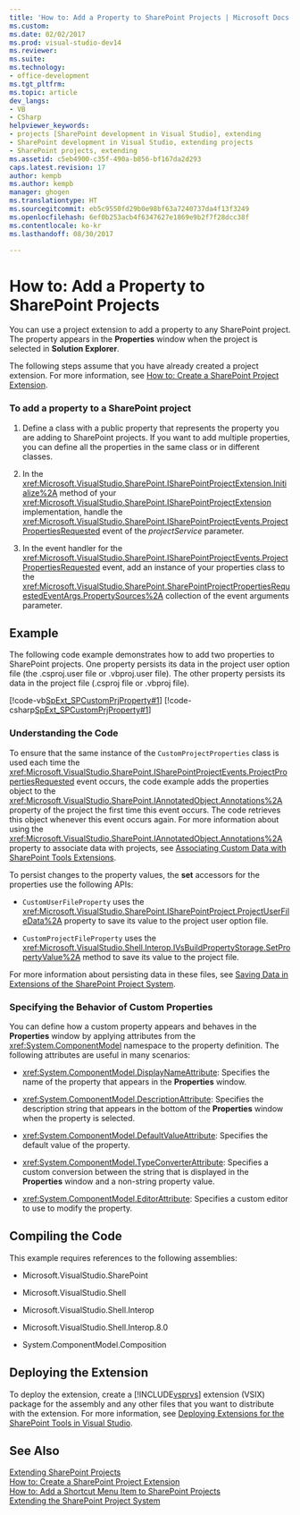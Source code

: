 ```yaml
---
title: 'How to: Add a Property to SharePoint Projects | Microsoft Docs'
ms.custom: 
ms.date: 02/02/2017
ms.prod: visual-studio-dev14
ms.reviewer: 
ms.suite: 
ms.technology:
- office-development
ms.tgt_pltfrm: 
ms.topic: article
dev_langs:
- VB
- CSharp
helpviewer_keywords:
- projects [SharePoint development in Visual Studio], extending
- SharePoint development in Visual Studio, extending projects
- SharePoint projects, extending
ms.assetid: c5eb4900-c35f-490a-b856-bf167da2d293
caps.latest.revision: 17
author: kempb
ms.author: kempb
manager: ghogen
ms.translationtype: HT
ms.sourcegitcommit: eb5c9550fd29b0e98bf63a7240737da4f13f3249
ms.openlocfilehash: 6ef0b253acb4f6347627e1869e9b2f7f28dcc38f
ms.contentlocale: ko-kr
ms.lasthandoff: 08/30/2017

---
```

# <a name="how-to-add-a-property-to-sharepoint-projects"></a>How to: Add a Property to SharePoint Projects
  You can use a project extension to add a property to any SharePoint project. The property appears in the **Properties** window when the project is selected in **Solution Explorer**.  
  
 The following steps assume that you have already created a project extension. For more information, see [How to: Create a SharePoint Project Extension](../sharepoint/how-to-create-a-sharepoint-project-extension.md).  
  
### <a name="to-add-a-property-to-a-sharepoint-project"></a>To add a property to a SharePoint project  
  
1.  Define a class with a public property that represents the property you are adding to SharePoint projects. If you want to add multiple properties, you can define all the properties in the same class or in different classes.  
  
2.  In the <xref:Microsoft.VisualStudio.SharePoint.ISharePointProjectExtension.Initialize%2A> method of your <xref:Microsoft.VisualStudio.SharePoint.ISharePointProjectExtension> implementation, handle the <xref:Microsoft.VisualStudio.SharePoint.ISharePointProjectEvents.ProjectPropertiesRequested> event of the *projectService* parameter.  
  
3.  In the event handler for the <xref:Microsoft.VisualStudio.SharePoint.ISharePointProjectEvents.ProjectPropertiesRequested> event, add an instance of your properties class to the <xref:Microsoft.VisualStudio.SharePoint.SharePointProjectPropertiesRequestedEventArgs.PropertySources%2A> collection of the event arguments parameter.  
  
## <a name="example"></a>Example  
 The following code example demonstrates how to add two properties to SharePoint projects. One property persists its data in the project user option file (the .csproj.user file or .vbproj.user file). The other property persists its data in the project file (.csproj file or .vbproj file).  
  
 [!code-vb[SpExt_SPCustomPrjProperty#1](../sharepoint/codesnippet/VisualBasic/customspproperty/customproperty.vb#1)] [!code-csharp[SpExt_SPCustomPrjProperty#1](../sharepoint/codesnippet/CSharp/customspproperty/customproperty.cs#1)]  
  
### <a name="understanding-the-code"></a>Understanding the Code  
 To ensure that the same instance of the `CustomProjectProperties` class is used each time the <xref:Microsoft.VisualStudio.SharePoint.ISharePointProjectEvents.ProjectPropertiesRequested> event occurs, the code example adds the properties object to the <xref:Microsoft.VisualStudio.SharePoint.IAnnotatedObject.Annotations%2A> property of the project the first time this event occurs. The code retrieves this object whenever this event occurs again. For more information about using the <xref:Microsoft.VisualStudio.SharePoint.IAnnotatedObject.Annotations%2A> property to associate data with projects, see [Associating Custom Data with SharePoint Tools Extensions](../sharepoint/associating-custom-data-with-sharepoint-tools-extensions.md).  
  
 To persist changes to the property values, the **set** accessors for the properties use the following APIs:  
  
-   `CustomUserFileProperty` uses the <xref:Microsoft.VisualStudio.SharePoint.ISharePointProject.ProjectUserFileData%2A> property to save its value to the project user option file.  
  
-   `CustomProjectFileProperty` uses the <xref:Microsoft.VisualStudio.Shell.Interop.IVsBuildPropertyStorage.SetPropertyValue%2A> method to save its value to the project file.  
  
 For more information about persisting data in these files, see [Saving Data in Extensions of the SharePoint Project System](../sharepoint/saving-data-in-extensions-of-the-sharepoint-project-system.md).  
  
### <a name="specifying-the-behavior-of-custom-properties"></a>Specifying the Behavior of Custom Properties  
 You can define how a custom property appears and behaves in the **Properties** window by applying attributes from the <xref:System.ComponentModel> namespace to the property definition. The following attributes are useful in many scenarios:  
  
-   <xref:System.ComponentModel.DisplayNameAttribute>: Specifies the name of the property that appears in the **Properties** window.  
  
-   <xref:System.ComponentModel.DescriptionAttribute>: Specifies the description string that appears in the bottom of the **Properties** window when the property is selected.  
  
-   <xref:System.ComponentModel.DefaultValueAttribute>: Specifies the default value of the property.  
  
-   <xref:System.ComponentModel.TypeConverterAttribute>: Specifies a custom conversion between the string that is displayed in the **Properties** window and a non-string property value.  
  
-   <xref:System.ComponentModel.EditorAttribute>: Specifies a custom editor to use to modify the property.  
  
## <a name="compiling-the-code"></a>Compiling the Code  
 This example requires references to the following assemblies:  
  
-   Microsoft.VisualStudio.SharePoint  
  
-   Microsoft.VisualStudio.Shell  
  
-   Microsoft.VisualStudio.Shell.Interop  
  
-   Microsoft.VisualStudio.Shell.Interop.8.0  
  
-   System.ComponentModel.Composition  
  
## <a name="deploying-the-extension"></a>Deploying the Extension  
 To deploy the extension, create a [!INCLUDE[vsprvs](../sharepoint/includes/vsprvs-md.md)] extension (VSIX) package for the assembly and any other files that you want to distribute with the extension. For more information, see [Deploying Extensions for the SharePoint Tools in Visual Studio](../sharepoint/deploying-extensions-for-the-sharepoint-tools-in-visual-studio.md).  
  
## <a name="see-also"></a>See Also  
 [Extending SharePoint Projects](../sharepoint/extending-sharepoint-projects.md)   
 [How to: Create a SharePoint Project Extension](../sharepoint/how-to-create-a-sharepoint-project-extension.md)   
 [How to: Add a Shortcut Menu Item to SharePoint Projects](../sharepoint/how-to-add-a-shortcut-menu-item-to-sharepoint-projects.md)   
 [Extending the SharePoint Project System](../sharepoint/extending-the-sharepoint-project-system.md)  
  
  
